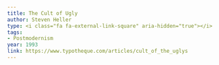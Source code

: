 ```yaml
---
title: The Cult of Ugly
author: Steven Heller
type: <i class="fa fa-external-link-square" aria-hidden="true"></i>
tags:
- Postmodernism
year: 1993
link: https://www.typotheque.com/articles/cult_of_the_uglys
---
```

